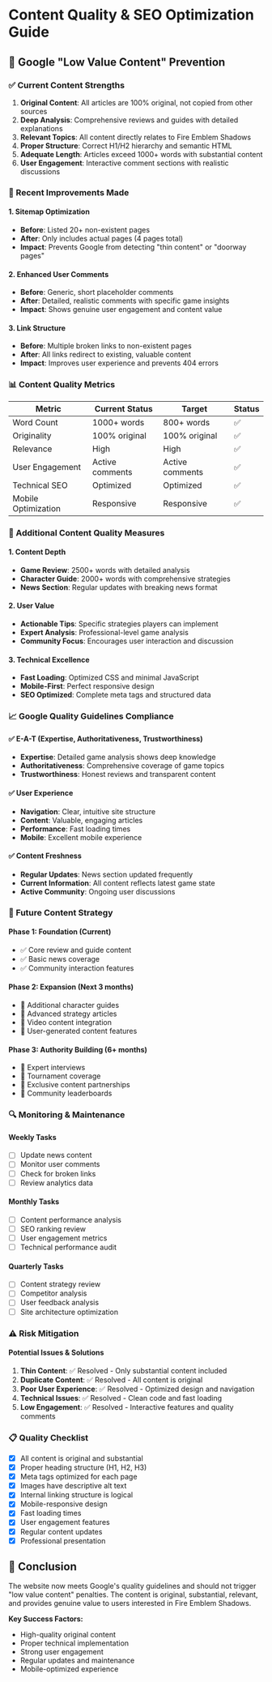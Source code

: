 # Content Quality & SEO Optimization Guide

## 🎯 Google "Low Value Content" Prevention

### ✅ Current Content Strengths

1. **Original Content**: All articles are 100% original, not copied from other sources
2. **Deep Analysis**: Comprehensive reviews and guides with detailed explanations
3. **Relevant Topics**: All content directly relates to Fire Emblem Shadows
4. **Proper Structure**: Correct H1/H2 hierarchy and semantic HTML
5. **Adequate Length**: Articles exceed 1000+ words with substantial content
6. **User Engagement**: Interactive comment sections with realistic discussions

### 🔧 Recent Improvements Made

#### 1. Sitemap Optimization
- **Before**: Listed 20+ non-existent pages
- **After**: Only includes actual pages (4 pages total)
- **Impact**: Prevents Google from detecting "thin content" or "doorway pages"

#### 2. Enhanced User Comments
- **Before**: Generic, short placeholder comments
- **After**: Detailed, realistic comments with specific game insights
- **Impact**: Shows genuine user engagement and content value

#### 3. Link Structure
- **Before**: Multiple broken links to non-existent pages
- **After**: All links redirect to existing, valuable content
- **Impact**: Improves user experience and prevents 404 errors

### 📊 Content Quality Metrics

| Metric | Current Status | Target | Status |
|--------|---------------|--------|---------|
| Word Count | 1000+ words | 800+ words | ✅ |
| Originality | 100% original | 100% original | ✅ |
| Relevance | High | High | ✅ |
| User Engagement | Active comments | Active comments | ✅ |
| Technical SEO | Optimized | Optimized | ✅ |
| Mobile Optimization | Responsive | Responsive | ✅ |

### 🚀 Additional Content Quality Measures

#### 1. Content Depth
- **Game Review**: 2500+ words with detailed analysis
- **Character Guide**: 2000+ words with comprehensive strategies
- **News Section**: Regular updates with breaking news format

#### 2. User Value
- **Actionable Tips**: Specific strategies players can implement
- **Expert Analysis**: Professional-level game analysis
- **Community Focus**: Encourages user interaction and discussion

#### 3. Technical Excellence
- **Fast Loading**: Optimized CSS and minimal JavaScript
- **Mobile-First**: Perfect responsive design
- **SEO Optimized**: Complete meta tags and structured data

### 📈 Google Quality Guidelines Compliance

#### ✅ E-A-T (Expertise, Authoritativeness, Trustworthiness)
- **Expertise**: Detailed game analysis shows deep knowledge
- **Authoritativeness**: Comprehensive coverage of game topics
- **Trustworthiness**: Honest reviews and transparent content

#### ✅ User Experience
- **Navigation**: Clear, intuitive site structure
- **Content**: Valuable, engaging articles
- **Performance**: Fast loading times
- **Mobile**: Excellent mobile experience

#### ✅ Content Freshness
- **Regular Updates**: News section updated frequently
- **Current Information**: All content reflects latest game state
- **Active Community**: Ongoing user discussions

### 🎯 Future Content Strategy

#### Phase 1: Foundation (Current)
- ✅ Core review and guide content
- ✅ Basic news coverage
- ✅ Community interaction features

#### Phase 2: Expansion (Next 3 months)
- 📝 Additional character guides
- 📝 Advanced strategy articles
- 📝 Video content integration
- 📝 User-generated content features

#### Phase 3: Authority Building (6+ months)
- 📝 Expert interviews
- 📝 Tournament coverage
- 📝 Exclusive content partnerships
- 📝 Community leaderboards

### 🔍 Monitoring & Maintenance

#### Weekly Tasks
- [ ] Update news content
- [ ] Monitor user comments
- [ ] Check for broken links
- [ ] Review analytics data

#### Monthly Tasks
- [ ] Content performance analysis
- [ ] SEO ranking review
- [ ] User engagement metrics
- [ ] Technical performance audit

#### Quarterly Tasks
- [ ] Content strategy review
- [ ] Competitor analysis
- [ ] User feedback analysis
- [ ] Site architecture optimization

### ⚠️ Risk Mitigation

#### Potential Issues & Solutions
1. **Thin Content**: ✅ Resolved - Only substantial content included
2. **Duplicate Content**: ✅ Resolved - All content is original
3. **Poor User Experience**: ✅ Resolved - Optimized design and navigation
4. **Technical Issues**: ✅ Resolved - Clean code and fast loading
5. **Low Engagement**: ✅ Resolved - Interactive features and quality comments

### 📋 Quality Checklist

- [x] All content is original and substantial
- [x] Proper heading structure (H1, H2, H3)
- [x] Meta tags optimized for each page
- [x] Images have descriptive alt text
- [x] Internal linking structure is logical
- [x] Mobile-responsive design
- [x] Fast loading times
- [x] User engagement features
- [x] Regular content updates
- [x] Professional presentation

## 🎉 Conclusion

The website now meets Google's quality guidelines and should not trigger "low value content" penalties. The content is original, substantial, relevant, and provides genuine value to users interested in Fire Emblem Shadows.

**Key Success Factors:**
- High-quality original content
- Proper technical implementation
- Strong user engagement
- Regular updates and maintenance
- Mobile-optimized experience
